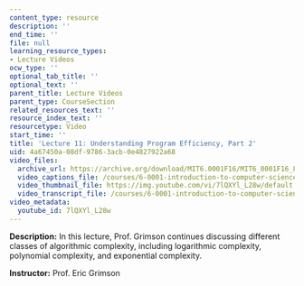 ```yaml
---
content_type: resource
description: ''
end_time: ''
file: null
learning_resource_types:
- Lecture Videos
ocw_type: ''
optional_tab_title: ''
optional_text: ''
parent_title: Lecture Videos
parent_type: CourseSection
related_resources_text: ''
resource_index_text: ''
resourcetype: Video
start_time: ''
title: 'Lecture 11: Understanding Program Efficiency, Part 2'
uid: 4a67450a-08df-9786-3acb-0e4827922a68
video_files:
  archive_url: https://archive.org/download/MIT6.0001F16/MIT6_0001F16_Lecture_11_300k.mp4
  video_captions_file: /courses/6-0001-introduction-to-computer-science-and-programming-in-python-fall-2016/aa2f1860d51a521b8a91c8e39b3330a8_7lQXYl_L28w.vtt
  video_thumbnail_file: https://img.youtube.com/vi/7lQXYl_L28w/default.jpg
  video_transcript_file: /courses/6-0001-introduction-to-computer-science-and-programming-in-python-fall-2016/5b910f6f6c71216bfc9636d53411fbac_7lQXYl_L28w.pdf
video_metadata:
  youtube_id: 7lQXYl_L28w
---
```


**Description:** In this lecture, Prof. Grimson continues discussing different classes of algorithmic complexity, including logarithmic complexity, polynomial complexity, and exponential complexity.

**Instructor:** Prof. Eric Grimson

